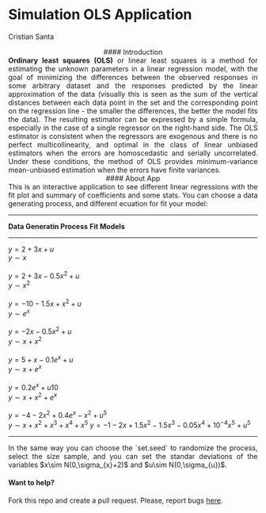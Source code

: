# Simulation OLS Application
Cristian Santa  
<div align='center'>
#### Introduction
</div>
<div align='justify'>
<b>Ordinary least squares (OLS)</b> or linear least squares is a method for estimating the unknown parameters in a linear regression model, with the goal of minimizing the differences between the observed responses in some arbitrary dataset and the responses predicted by the linear approximation of the data (visually this is seen as the sum of the vertical distances between each data point in the set and the corresponding point on the regression line - the smaller the differences, the better the model fits the data). The resulting estimator can be expressed by a simple formula, especially in the case of a single regressor on the right-hand side. The OLS estimator is consistent when the regressors are exogenous and there is no perfect multicollinearity, and optimal in the class of linear unbiased estimators when the errors are homoscedastic and serially uncorrelated. Under these conditions, the method of OLS provides minimum-variance mean-unbiased estimation when the errors have finite variances.</div>

<div align='center'>
#### About App
</div>
<div align='justify'>
This is an interactive application to see different linear regressions with the fit plot and summary of coefficients and some stats. You can choose a data generating process, and different ecuation for fit your model:</div>

---------------------------------------------------- ---------------------------
<b>Data Generatin Process</b>                        <b>Fit Models</b>         
---------------------------------------------------- ---------------------------
$y=2+3x+u$<br>                                       $y\sim x$<br>             
$y=2+3x-0.5x^2+u$<br>                                $y\sim x^2$<br>           
$y=-10-1.5x+x^2+u$<br>                               $y\sim e^{x}$<br>         
$y=-2x-0.5x^2+u$<br>                                 $y\sim x+x^2$<br>         
$y=5+x-0.1e^{x}+u$<br>                               $y\sim x+e^{x}$<br>       
$y=0.2e^{x}+u10$<br>                                 $y\sim x+x^2+e^{x}$<br>   
$y=-4-2x^2+0.4e^{x}-x^2+u^5$<br>                     $y\sim x+x^2+x^3+x^4+x^5$ 
$y=-1-2x+1.5x^2-1.5x^3-0.05x^4+10^{-4}x^5+u^5$<br>                             
---------------------------------------------------- ---------------------------
<div align='justify'>
In the same way you can choose the `set.seed` to randomize the process, select the size sample, and you can set the standar deviations of the variables $x\sim N(0,\sigma_{x}+2)$ and $u\sim N(0,\sigma_{u})$.
</div>

#### Want to help?
Fork this repo and create a pull request. Please, report bugs [here](https://github.com/paternogbc/SSregression/issues).
